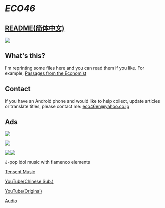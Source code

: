 # *ECO46*

## [README(简体中文)](spch.md)

[<img src="https://cdn.jsdelivr.net/gh/chch455/tuchuang/2020/04/25/b94fb501e39b4b44ceadb77ecc02fe04.png">](https://www.nogizaka46shop.com/)
## What's this?
I'm reprinting some files here and you can read them if you like.
For example, [Passages from the Economist](Eco.md)

## Contact
If you have an Android phone and would like to help collect, update articles or translate titles, please contact me: eco46en@yahoo.co.jp 

## Ads
[<img src="https://kinnosuke-images.buyee.jp/banner_images/84/b2d82510e9810fee2ce2cc8cc3ff0d58?w=970">](https://www.nogizaka46shop.com/)

[<img src="https://resource.buyee.jp/store/default/nogizaka46shop/banner_nogizaka46shop2_1056x248_4l.jpg">](https://shop.buyee.jp/nogizaka46shop)

[<img src="https://www.nogizaka46-cn.com/images/official-jp-site.jpg">](https://www.nogizaka46.com/)[<img src="https://www.nogizaka46-cn.com/images/logo.png?2">](https://www.nogizaka46-cn.com/)

J-pop idol music with flamenco elements

[Tensent Music](https://y.qq.com/n/yqq/album/000JiKID1whzlb.html)

[YouTube(Chinese Sub.)](https://www.youtube.com/watch?v=aW4pz36TMmg)

[YouTube(Original)](https://www.youtube.com/watch?v=f0wbnQw89J0)

[Audio](https://nogizaka46.lnk.to/20thSGYo)


